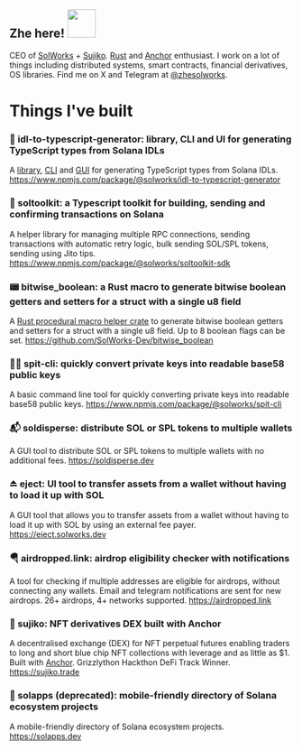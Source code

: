 <h2> Zhe here! <img src="https://media.giphy.com/media/mGcNjsfWAjY5AEZNw6/giphy.gif" width="50"></h2>


CEO of [SolWorks](https://solworks.dev/) + [Sujiko](https://sujiko.trade/). [Rust](https://www.rust-lang.org/) and [Anchor](https://www.anchor-lang.com/) enthusiast. I work on a lot of things including distributed systems, smart contracts, financial derivatives, OS libraries. Find me on X and Telegram at [@zhesolworks](https://twitter.com/zhesolworks). 

# Things I've built
### 🔄 idl-to-typescript-generator: library, CLI and UI for generating TypeScript types from Solana IDLs
A [library](https://www.npmjs.com/package/@solworks/idl-to-typescript-generator-lib), [CLI](https://www.npmjs.com/package/@solworks/idl-to-typescript-generator-cli) and [GUI](https://idl-type-generator.solworks.dev/) for generating TypeScript types from Solana IDLs. 
https://www.npmjs.com/package/@solworks/idl-to-typescript-generator

### 🧰 soltoolkit: a Typescript toolkit for building, sending and confirming transactions on Solana
A helper library for managing multiple RPC connections, sending transactions with automatic retry logic, bulk sending SOL/SPL tokens, sending using Jito tips. 
https://www.npmjs.com/package/@solworks/soltoolkit-sdk

### 📟 bitwise_boolean: a Rust macro to generate bitwise boolean getters and setters for a struct with a single u8 field
A [Rust procedural macro helper crate](https://crates.io/crates/bitwise_boolean) to generate bitwise boolean getters and setters for a struct with a single u8 field. Up to 8 boolean flags can be set. https://github.com/SolWorks-Dev/bitwise_boolean 

### 👨‍💻 spit-cli: quickly convert private keys into readable base58 public keys
A basic command line tool for quickly converting private keys into readable base58 public keys. https://www.npmjs.com/package/@solworks/spit-cli

### 📬 soldisperse: distribute SOL or SPL tokens to multiple wallets 
A GUI tool to distribute SOL or SPL tokens to multiple wallets with no additional fees.
https://soldisperse.dev

### ⏏️ eject: UI tool to transfer assets from a wallet without having to load it up with SOL
A GUI tool that allows you to transfer assets from a wallet without having to load it up with SOL by using an external fee payer. https://eject.solworks.dev

### 🪂 airdropped.link: airdrop eligibility checker with notifications
A tool for checking if multiple addresses are eligible for airdrops, without connecting any wallets. Email and telegram notifications are sent for new airdrops. 26+ airdrops, 4+ networks supported. https://airdropped.link

### 🍣 sujiko: NFT derivatives DEX built with Anchor
A decentralised exchange (DEX) for NFT perpetual futures enabling traders to long and short blue chip NFT collections with leverage and as little as $1. Built with [Anchor](https://www.anchor-lang.com/). Grizzlython Hackthon DeFi Track Winner. https://sujiko.trade

### 📂 solapps (deprecated): mobile-friendly directory of Solana ecosystem projects
A mobile-friendly directory of Solana ecosystem projects. https://solapps.dev
